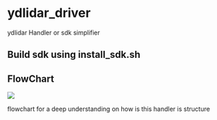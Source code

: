 # ydlidar_driver
ydlidar Handler or sdk simplifier


## Build sdk using install_sdk.sh


## FlowChart 

<img src="blob:null/e5ea3eae-6ced-49bb-9a29-79e937cd677e" >

flowchart for a deep understanding on how is this handler is structure
